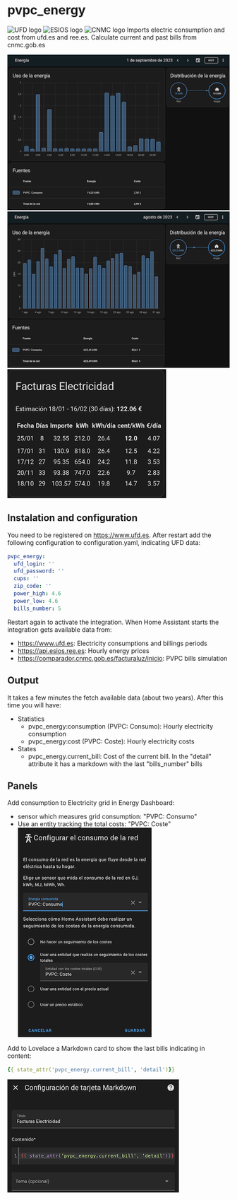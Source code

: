 # pvpc_energy
![UFD logo](https://github.com/yinyang17/pvpc_energy/raw/main/assets/logo-ufd.png) ![ESIOS logo](https://github.com/yinyang17/pvpc_energy/raw/main/assets/logo-esios.png) ![CNMC logo](https://github.com/yinyang17/pvpc_energy/raw/main/assets/logo-cnmc.png)
Imports electric consumption and cost from ufd.es and ree.es. Calculate current and past bills from cnmc.gob.es

![Daily consumption](https://github.com/yinyang17/pvpc_energy/raw/main/assets/energy-daily.png)![Monthly consumption](https://github.com/yinyang17/pvpc_energy/raw/main/assets/energy-monthly.png)
![Bills](https://github.com/yinyang17/pvpc_energy/raw/main/assets/bills.png)

## Instalation and configuration
You need to be registered on https://www.ufd.es.
After restart add the following configuration to configuration.yaml, indicating UFD data:
```yaml
pvpc_energy:
  ufd_login: ''
  ufd_password: ''
  cups: ''
  zip_code: ''
  power_high: 4.6
  power_low: 4.6
  bills_number: 5
```

Restart again to activate the integration. When Home Assistant starts the integration gets available data from:
* https://www.ufd.es: Electricity consumptions and billings periods
* https://api.esios.ree.es: Hourly energy prices
* https://comparador.cnmc.gob.es/facturaluz/inicio: PVPC bills simulation


## Output
It takes a few minutes the fetch available data (about two years). After this time you will have:
* Statistics
    * pvpc_energy:consumption (PVPC: Consumo): Hourly electricity consumption
    * pvpc_energy:cost (PVPC: Coste): Hourly electricity costs
* States
    * pvpc_energy.current_bill: Cost of the current bill. In the "detail" attribute it has a markdown with the last "bills_number" bills


## Panels
Add consumption to Electricity grid in Energy Dashboard:
* sensor which measures grid consumption: "PVPC: Consumo"
* Use an entity tracking the total costs: "PVPC: Coste"
![Grid consumption configuration](https://github.com/yinyang17/pvpc_energy/raw/main/assets/grid-consumption-configuration.png)

Add to Lovelace a Markdown card to show the last bills indicating in content:
```yml
{{ state_attr('pvpc_energy.current_bill', 'detail')}}
```
![Markdown card configuration](https://github.com/yinyang17/pvpc_energy/raw/main/assets/markdown-card-config.png)
